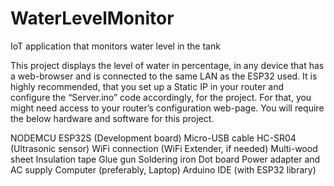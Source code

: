 # WaterLevelMonitor
IoT application that monitors water level in the tank

This project displays the level of water in percentage, in any device that has a web-browser and is connected to the same LAN as the ESP32 used. It is highly recommended, that you set up a Static IP in your router and configure the “Server.ino” code accordingly, for the project. For that, you might need access to your router’s configuration web-page. You will require the below hardware and software for this project.

NODEMCU ESP32S (Development board)
Micro-USB cable
HC-SR04 (Ultrasonic sensor)
WiFi connection (WiFi Extender, if needed)
Multi-wood sheet
Insulation tape
Glue gun
Soldering iron
Dot board
Power adapter and AC supply
Computer (preferably, Laptop)
Arduino IDE (with ESP32 library)
